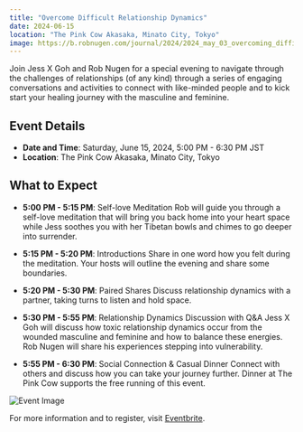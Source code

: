 ```yaml
---
title: "Overcome Difficult Relationship Dynamics"
date: 2024-06-15
location: "The Pink Cow Akasaka, Minato City, Tokyo"
image: https://b.robnugen.com/journal/2024/2024_may_03_overcoming_difficult_relationship_dynamics_1st_draft_1000.png
---
```


Join Jess X Goh and Rob Nugen for a special evening to navigate through the challenges of relationships (of any kind) through a series of engaging conversations and activities to connect with like-minded people and to kick start your healing journey with the masculine and feminine.

## Event Details

- **Date and Time**: Saturday, June 15, 2024, 5:00 PM - 6:30 PM JST
- **Location**: The Pink Cow Akasaka, Minato City, Tokyo

## What to Expect

- **5:00 PM - 5:15 PM**: Self-love Meditation
  Rob will guide you through a self-love meditation that will bring you back home into your heart space while Jess soothes you with her Tibetan bowls and chimes to go deeper into surrender.

- **5:15 PM - 5:20 PM**: Introductions
  Share in one word how you felt during the meditation. Your hosts will outline the evening and share some boundaries.

- **5:20 PM - 5:30 PM**: Paired Shares
  Discuss relationship dynamics with a partner, taking turns to listen and hold space.

- **5:30 PM - 5:55 PM**: Relationship Dynamics Discussion with Q&A
  Jess X Goh will discuss how toxic relationship dynamics occur from the wounded masculine and feminine and how to balance these energies. Rob Nugen will share his experiences stepping into vulnerability.

- **5:55 PM - 6:30 PM**: Social Connection & Casual Dinner
  Connect with others and discuss how you can take your journey further. Dinner at The Pink Cow supports the free running of this event.

![Event Image](https://b.robnugen.com/journal/2024/2024_may_03_overcoming_difficult_relationship_dynamics_1st_draft_1000.png)

For more information and to register, visit [Eventbrite](https://www.eventbrite.com.au/e/overcome-difficult-relationship-dynamics-tickets-897042607587).
